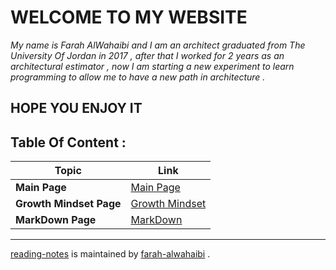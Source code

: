 # **WELCOME TO MY WEBSITE** 
*My name is Farah AlWahaibi and I am an architect graduated from The University Of Jordan in 2017 , after that I worked for 2 years as an architectural estimator , now I am starting a new experiment to learn programming to allow me to have a new path in architecture .*

## **HOPE YOU ENJOY IT**
## **Table Of Content :**
**Topic** | **Link**
----- | -----
**Main Page** | [Main Page](https://github.com/farahalwahaibi/Reading-Notes/blob/main/README.md) | 
**Growth Mindset Page** | [Growth Mindset](https://github.com/farahalwahaibi/Reading-Notes/blob/main/GrowthMindset.md) 
**MarkDown Page** | [MarkDown](https://github.com/farahalwahaibi/Reading-Notes/blob/main/Markdown.md)

***

[reading-notes](https://github.com/farahalwahaibi/Reading-Notes) is maintained by [farah-alwahaibi](https://github.com/farahalwahaibi) .
